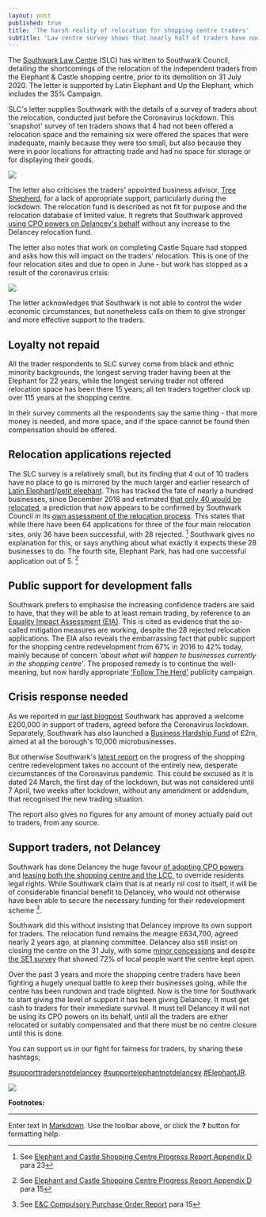 ```yaml
---
layout: post
published: true 
title: 'The harsh reality of relocation for shopping centre traders'
subtitle: 'Law centre survey shows that nearly half of traders have nowhere to go'
---
```

The [Southwark Law Centre](http://www.southwarklawcentre.org.uk/) (SLC) has written to Southwark Council, detailing the shortcomings of the relocation of the independent traders from the Elephant & Castle shopping centre, prior to its demolition on 31 July 2020.
The letter is supported by Latin Elephant and Up the Elephant, which includes the 35% Campaign.

SLC's letter supplies Southwark with the details of a survey of traders about the relocation, conducted just before the Coronavirus lockdown.  This 'snapshot' survey of ten traders shows that 4 had not been offered a relocation space and the remaining six were offered the spaces that were inadequate, mainly because they were too small, but also because they were in poor locations for attracting trade and had no space for storage or for displaying their goods.

![](http://35percent.org/img/traderscomp.jpeg)

The letter also criticises the traders' appointed business advisor, [Tree Shepherd](https://treeshepherd.org.uk/regeneration/elephant-castle/), for a lack of appropriate support, particularly during the lockdown.  The relocation fund is described as not fit for purpose and the relocation database of limited value.  It regrets that Southwark approved [using CPO powers on Delancey's behalf](http://moderngov.southwark.gov.uk/mgAi.aspx?ID=47899) without any increase to the Delancey relocation fund.

The letter also notes that work on completing Castle Square had stopped and asks how this will impact on the traders' relocation.  This is one of the four relocation sites and due to open in June - but work has stopped as a result of the coronavirus crisis:

![](/img/castlesquarecurrent.jpg)

The letter acknowledges that Southwark is not able to control the wider economic circumstances, but nonetheless calls on them to give stronger and more effective support to the traders.

## Loyalty not repaid

All the trader respondents to SLC survey come from black and ethnic minority backgrounds, the longest serving trader having been at the Elephant for 22 years, while the longest serving trader not offered relocation space has been there 15 years; all ten traders together clock up over 115 years at the shopping centre.

In their survey comments all the respondents say the same thing - that more money is needed, and more space, and if the space cannot be found then compensation should be offered.

## Relocation applications rejected

The SLC survey is a relatively small, but its finding that 4 out of 10 traders have no place to go is mirrored by the much larger and earlier research of [Latin Elephant](https://latinelephant.org/)/[petit elephant](https://twitter.com/elephant_petit/status/1118825370017386496).  This has tracked the fate of nearly a hundred businesses, since December 2018 and estimated [that only 40 would be relocated](http://35percent.org/2020-01-20-elephant-traders-still-homeless/), a prediction that now appears to be confirmed by Southwark Council in its [own assessment of the relocation process](http://moderngov.southwark.gov.uk/documents/s88161/Appendix%20D.pdf).  This states that while there have been 64 applications for three of the four main relocation sites, only 36 have been successful, with 28 rejected. [^1]  Southwark gives no explanation for this, or says anything about what exactly it expects these 28 businesses to do.  The fourth site, Elephant Park, has had one successful application out of 5. [^2]

## Public support for development falls

Southwark prefers to emphasise the increasing confidence traders are said to have, that they will be able to at least remain trading, by reference to an [Equality Impact Assessment (EIA)](http://moderngov.southwark.gov.uk/documents/s88162/Appendix%20E.pdf).  This is cited as evidence that the so-called mitigation measures are working, despite the 28 rejected relocation applications.  The EIA also reveals the embarrassing fact that public support for the shopping centre redevelopment from 67% in 2016 to 42% today, mainly because of concern _'about what will happen to businesses currently in the shopping centre'_. The proposed remedy is to continue the well-meaning, but now hardly appropriate ['Follow The Herd'](https://www.theherdse1.com/) publicity campaign.


## Crisis response needed

As we reported in [our last blogpost](http://35percent.org/2020-04-04-shopping-centre-cpo-council-plough-on-regardless/) Southwark has approved a welcome £200,000 in support of traders, agreed before the Coronavirus lockdown.  Separately, Southwark has also launched a [Business Hardship Fund](https://www.southwark.gov.uk/health-and-wellbeing/public-health/for-the-public/coronavirus/business-hardhip-fund) of £2m, aimed at all the borough's 10,000 microbusinesses.

But otherwise Southwark's [latest report](http://moderngov.southwark.gov.uk/documents/s88157/Report%20EC%20Shopping%20Centre%20Progress.pdf) on the progress of the shopping centre redevelopment takes no account of the entirely new, desperate circumstances of the Coronavirus pandemic.  This could be excused as it is dated 24 March, the first day of the lockdown, but was not considered until 7 April,  two weeks after lockdown, without any amendment or addendum, that recognised the new trading situation.

The report also gives no figures for any amount of money actually paid out to traders, from any source.

## Support traders, not Delancey

Southwark has done Delancey the huge favour [of adopting CPO powers](http://moderngov.southwark.gov.uk/mgAi.aspx?ID=47899) and [leasing both the shopping centre and the LCC](http://moderngov.southwark.gov.uk/mgAi.aspx?ID=56017), to override residents legal rights.  While Southwark claim that is at nearly nil cost to itself, it will be of considerable financial benefit to Delancey, who would not otherwise have been able to secure the necessary funding for their redevelopment scheme [^3].

Southwark did this without insisting that Delancey improve its own support for traders.  The relocation fund remains the meagre £634,700, agreed nearly 2 years ago, at planning committee.  Delancey also still insist on closing the centre on the 31 July, with some [minor concessions](https://www.london-se1.co.uk/news/view/10180?utm_source=SE1+Direct&utm_campaign=0c3a7afe5a-SE1+Direct+1000&utm_medium=email&utm_term=0_9d1f71fd65-0c3a7afe5a-407867973) and despite [the SE1 survey](https://twitter.com/se1/status/1240692710987558913) that showed 72% of local people want the centre kept open.

Over the past 3 years and more the shopping centre traders have been fighting a hugely unequal battle to keep their businesses going, while the centre has been rundown and trade blighted.  Now is the time for Southwark to start giving the level of support it has been giving Delancey.  It must get cash to traders for their immediate survival.  It must tell Delancey it will not be using its CPO powers on its behalf, until all the traders are either relocated or suitably compensated and that there must be no centre closure until this is done.

You can support us in our fight for fairness for traders, by sharing these hashtags; 

[#supporttradersnotdelancey](https://twitter.com/hashtag/supporttradersnotdelancey?src=hashtag_click) [#supportelephantnotdelancey](https://twitter.com/hashtag/supportelephantnotdelancey?src=hashtag_click) [#ElephantJR](https://twitter.com/hashtag/ElephantJR?src=hashtag_click).

![](http://35percent.org/img/deldemands.jpg)


__Footnotes:__
[^1]: See [Elephant and Castle Shopping Centre Progress Report Appendix D](http://moderngov.southwark.gov.uk/documents/s88161/Appendix%20D.pdf) para 23

[^2]: See [Elephant and Castle Shopping Centre Progress Report Appendix D](http://moderngov.southwark.gov.uk/documents/s88161/Appendix%20D.pdf) para 15

[^3]: See [E&C Cpmpulsory Purchase Order Report](http://moderngov.southwark.gov.uk/documents/s88163/Report%20EC%20CPO.pdf) para 15

-----------------------------------------------------------------------------------------------------






Enter text in [Markdown](http://daringfireball.net/projects/markdown/). Use the toolbar above, or click the **?** button for formatting help.
